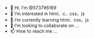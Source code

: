- 👋 Hi, I’m @573796169
- 👀 I’m interested in html、c、css、js
- 🌱 I’m currently learning html、css、js
- 💞️ I’m looking to collaborate on ...
- 📫 How to reach me ...

<!---
573796169/573796169 is a ✨ special ✨ repository because its `README.md` (this file) appears on your GitHub profile.
You can click the Preview link to take a look at your changes.
--->

